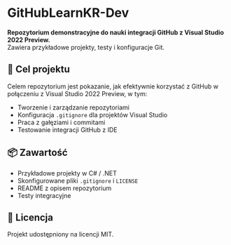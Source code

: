 # GitHubLearnKR-Dev

**Repozytorium demonstracyjne do nauki integracji GitHub z Visual Studio 2022 Preview.**  
Zawiera przykładowe projekty, testy i konfiguracje Git.

## 🎯 Cel projektu

Celem repozytorium jest pokazanie, jak efektywnie korzystać z GitHub w połączeniu z Visual Studio 2022 Preview, w tym:
- Tworzenie i zarządzanie repozytoriami
- Konfiguracja `.gitignore` dla projektów Visual Studio
- Praca z gałęziami i commitami
- Testowanie integracji GitHub z IDE

## 📦 Zawartość

- Przykładowe projekty w C# / .NET
- Skonfigurowane pliki `.gitignore` i `LICENSE`
- README z opisem repozytorium
- Testy integracyjne

## 📄 Licencja

Projekt udostępniony na licencji MIT.
